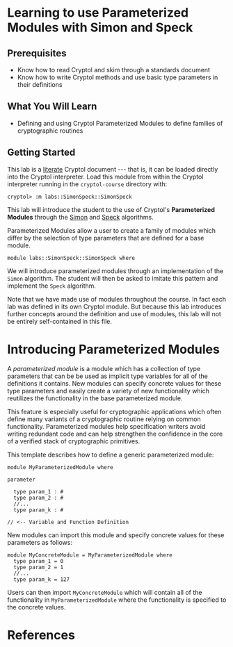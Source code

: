 # Learning to use Parameterized Modules with Simon and Speck

## Prerequisites

 * Know how to read Cryptol and skim through a standards document
 * Know how to write Cryptol methods and use basic type parameters in their
   definitions

## What You Will Learn

 * Defining and using Cryptol Parameterized Modules to define families of
   cryptographic routines

## Getting Started

This lab is a [literate](https://en.wikipedia.org/wiki/Literate_programming) 
Cryptol document --- that is, it can be loaded directly into the Cryptol
interpreter. Load this module from within the Cryptol interpreter running
in the `cryptol-course` directory with:

```shell
cryptol> :m labs::SimonSpeck::SimonSpeck
```
This lab will introduce the student to the use of Cryptol's 
**Parameterized Modules** through the [Simon](https://en.wikipedia.org/wiki/Simon_(cipher)) and [Speck](https://en.wikipedia.org/wiki/Speck_(cipher)) algorithms.

Parameterized Modules allow a user to create a family of modules which differ
by the selection of type parameters that are defined for a base module.

```
module labs::SimonSpeck::SimonSpeck where
```

We will introduce parameterized modules through an implementation of the `Simon`
algorithm. The student will then be asked to imitate this pattern and implement
the `Speck` algorithm.

Note that we have made use of modules throughout the course. In fact each lab
was defined in its own Cryptol module. But because this lab introduces further
concepts around the definition and use of modules, this lab will not be entirely
self-contained in this file.

# Introducing Parameterized Modules

A *parameterized module* is a module which has a collection of type parameters
that can be be used as implicit type variables for all of the definitions it contains. New modules can specify concrete values for these type parameters and easily create a variety of new functionality which reutilizes the functionality in the base parameterized module.

This feature is especially useful for cryptographic applications which often define many variants of a cryptographic routine relying on common functionality. Parameterized modules help specification writers avoid writing redundant code and can help strengthen the confidence in the core of a verified stack of cryptographic primitives.

This template describes how to define a generic parameterized module:

```example
module MyParameterizedModule where

parameter
  
  type param_1 : #
  type param_2 : #
  //...
  type param_k : #

// <-- Variable and Function Definition
```

New modules can import this module and specify concrete values for these parameters as follows:

```example
module MyConcreteModule = MyParameterizedModule where
  type param_1 = 0
  type param_2 = 1
  //...
  type param_k = 127
```  
Users can then import `MyConcreteModule` which will contain all of the functionality in `MyParameterizedModule` where the functionality is specified to the concrete values.



# References

